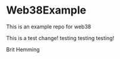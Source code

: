 # Web38Example
This is an example repo for web38


This is a test change! testing testing testing! 


Brit Hemming